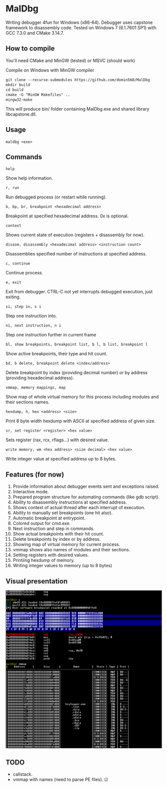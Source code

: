# MalDbg

Writing debugger 4fun for Windows (x86-64). Debugger uses capstone framework to disassembly code.
Tested on Windows 7 (6.1.7601 SP1) with GCC 7.3.0 and CMake 3.14.7.

## How to compile
You'll need CMake and MinGW (tested) or MSVC (should work)

Compile on Windows with MinGW compiler

```
git clone --recurse-submodules https://github.com/domin568/MalDbg
mkdir build
cd build
cmake -G "MinGW Makefiles" ..
mingw32-make
```
This will produce bin/ folder containing MalDbg.exe and shared library libcapstone.dll.
## Usage

```
maldbg <exe>
```

## Commands

```
help
```

Show help information.

```
r, run 
```

Run debugged process (or restart while running).

```
b, bp, br, breakpoint <hexadecimal address>
```

Breakpoint at specified hexadecimal address. 0x is optional. 

```
context
```

Shows current state of execution (registers + disassembly for now).

```
disasm, disassembly <hexadecimal address> <instruction count>
```

Disassemblies specified number of instructions at specified address.

```
c, continue
```

Continue process.

```
e, exit
```

Exit from debugger. CTRL-C not yet interrupts debugged execution, just exiting.

```
si, step in, s i
```
Step one instruction into.

```
ni, next instruction, n i
```

Step one instruction further in current frame

```
bl, show breakpoints, breakpoint list, b l, b list, breakpoint l
```

Show active breakpoints, their type and hit count.

```
bd, b delete, breakpoint delete <index/address>
```

Delete breakpoint by index (providing decimal number) or by address (providing hexadecimal address).

``` 
vmmap, memory mappings, map
```

Show map of whole virtual memory for this process including modules and their sections names.

```
hexdump, h, hex <address> <size>
```

Print 8 byte width hexdump with ASCII at specified address of given size. 

```
sr, set register <register> <hex value>
```

Sets register (rax, rcx, rflags...) with desired value.

```
write memory, wm <hex address> <size decimal> <hex value>
```

Write integer value at specified address up to 8 bytes.

## Features (for now)

1. Provide information about debugger events sent and exceptions raised. 
2. Interactive mode.
3. Prepared program structure for automating commands (like gdb script).
4. Ability to disassembly instructions at specified address.
5. Shows context of actual thread after each interrupt of execution.
6. Ability to manually set breakpoints (one hit also).
7. Automatic breakpoint at entrypoint.
8. Colored output for cmd.exe.
9. Next instruction and step in commands.
10. Show actual breakpoints with their hit count.
11. Delete breakpoints by index or by address.
12. Showing map of virtual memory for current process.
13. vmmap shows also names of modules and their sections.
14. Setting registers with desired values.
15. Printiing hexdump of memory.
16. Writing integer values to memory (up to 8 bytes)

## Visual presentation 

![](screen.png) 

## TODO 
- callstack.
- vmmap with names (need to parse PE files). &#x2611;